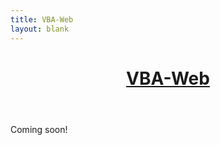 ```yaml
---
title: VBA-Web
layout: blank
---
```


<header class="header" role="banner">
  <h1 class="branding"><a href="https://github.com/VBA-tools/VBA-Web">VBA-Web</a></h1>
</header>
<main class="content" role="main">
  
  Coming soon!

</main>
